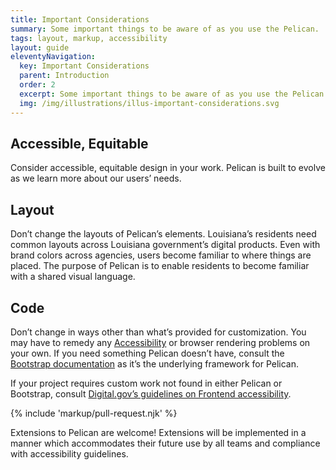 ```yaml
---
title: Important Considerations
summary: Some important things to be aware of as you use the Pelican.
tags: layout, markup, accessibility
layout: guide
eleventyNavigation:
  key: Important Considerations
  parent: Introduction
  order: 2
  excerpt: Some important things to be aware of as you use the Pelican.
  img: /img/illustrations/illus-important-considerations.svg
---
```


## Accessible, Equitable

Consider accessible, equitable design in your work. Pelican is built to evolve as we learn more about our users’ needs.

## Layout

Don’t change the layouts of Pelican’s elements. Louisiana’s residents need common layouts across Louisiana government’s digital products. Even with brand colors across agencies, users become familiar to where things are placed. The purpose of Pelican is to enable residents to become familiar with a shared visual language.

## Code

Don’t change in ways other than what’s provided for customization. You may have to remedy any [Accessibility](/accessibility/) or browser rendering problems on your own. If you need something Pelican doesn’t have, consult the [Bootstrap documentation](https://getbootstrap.com) as it’s the underlying framework for Pelican.

If your project requires custom work not found in either Pelican or Bootstrap, consult [Digital.gov’s guidelines on Frontend accessibility](https://accessibility.digital.gov/front-end/getting-started/).

{% include 'markup/pull-request.njk' %}

Extensions to Pelican are welcome! Extensions will be implemented in a manner which accommodates their future use by all teams and compliance with accessibility guidelines.
